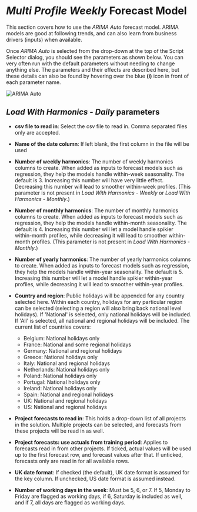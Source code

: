 
# *Multi Profile Weekly* Forecast Model

This section covers how to use the *ARIMA Auto* forecast model. ARIMA models are good at following trends, and can also learn from business drivers (inputs) when available.

Once *ARIMA Auto* is selected from the drop-down at the top of the Script Selector dialog, you should see the parameters as shown below. You can very often run with the default parameters without needing to change anything else. The parameters and their effects are described here, but these details can also be found by hovering over the blue **(i)** icon in front of each parameter name.

![ARIMA Auto](imgs/ScriptImporter_LoadWithHarmonicsDaily.png) 

## *Load With Harmonics - Daily* parameters

- **csv file to read in**: Select the csv file to read in. Comma separated files only are accepted.
- **Name of the date column**: If left blank, the first column in the file will be used
- **Number of weekly harmonics**: The number of weekly harmonics columns to create. When added as inputs to forecast models such as regression, they help the models handle within-week seasonality. The default is 3. Increasing this number will have very little effect. Decreasing this number will lead to smoother within-week profiles. (This parameter is not present in *Load With Harmonics - Weekly* or *Load With Harmonics - Monthly*.)
- **Number of monthly harmonics**: The number of monthly harmonics columns to create. When added as inputs to forecast models such as regression, they help the models handle within-month seasonality. The default is 4. Increasing this number will let a model handle spikier within-month profiles, while decreasing it will lead to smoother within-month profiles. (This parameter is not present in *Load With Harmonics - Monthly*.)
- **Number of yearly harmonics**: The number of yearly harmonics columns to create. When added as inputs to forecast models such as regression, they help the models handle within-year seasonality. The default is 5. Increasing this number will let a model handle spikier within-year profiles, while decreasing it will lead to smoother within-year profiles.
- **Country and region**: Public holidays will be appended for any country selected here. 
Within each country, holidays for any particular region can be selected (selecting a region will also bring back national level holidays). If 'National' is selected, only national holidays will be included. If 'All' is selected, all national and regional holidays will be included. The current list of countries covers:
    
    * Belgium: National holidays only
    * France: National and some regional holidays
    * Germany: National and regional holidays
    * Greece: National holidays only
    * Italy: National and regional holidays
    * Netherlands: National holidays only
    * Poland: National holidays only
    * Portugal: National holidays only
    * Ireland: National holidays only
    * Spain: National and regional holidays
    * UK: National and regional holidays
    * US: National and regional holidays
    
- **Project forecasts to read in**: This holds a drop-down list of all projects in the solution. Multiple projects can be selected, and forecasts from these projects will be read in as well. 
- **Project forecasts: use actuals from training period**: Applies to forecasts read in from other projects. If ticked, actual values will be used up to the first forecast row, and forecast values after that. If unticked, forecasts only are read in for all available rows.
- **UK date format**: If checked (the default), UK date format is assumed for the key column. If unchecked, US date format is assumed instead.
- **Number of working days in the week**: Must be 5, 6, or 7. If 5, Monday to Friday are flagged as working days, if 6, Saturday is included as well, and if 7, all days are flagged as working days.


